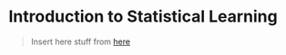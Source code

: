 # Introduction to Statistical Learning 

> Insert here stuff from [here](https://github.com/JuliaAI/DataScienceTutorials.jl/blob/master/index.md#introduction-to-statistical-learning-with-mlj)

